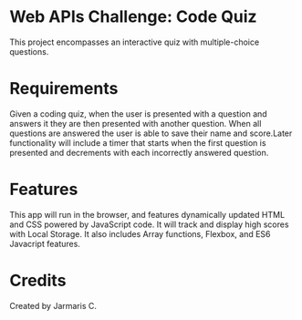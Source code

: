 # Web APIs Challenge: Code Quiz

This project encompasses an interactive quiz with multiple-choice questions.

# Requirements

Given a coding quiz, when the user is presented with a question and answers it they are then presented with another question. When all questions are answered the user is able to save their name and score.Later functionality will include a timer that starts when the first question is presented and decrements with each incorrectly answered question.

# Features

 This app will run in the browser, and features dynamically updated HTML and CSS powered by JavaScript code. It will track and display high scores with Local Storage. It also includes Array functions, Flexbox, and ES6 Javacript features.

# Credits

Created by Jarmaris C.